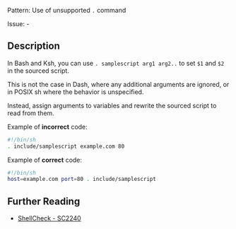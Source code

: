 Pattern: Use of unsupported `.` command

Issue: -

## Description

In Bash and Ksh, you can use `. samplescript arg1 arg2..` to set `$1` and `$2` in the sourced script.

This is not the case in Dash, where any additional arguments are ignored, or in POSIX sh where the behavior is unspecified.

Instead, assign arguments to variables and rewrite the sourced script to read from them.

Example of **incorrect** code:

```sh
#!/bin/sh
. include/samplescript example.com 80
```

Example of **correct** code:

```sh
#!/bin/sh
host=example.com port=80 . include/samplescript 
```


## Further Reading

* [ShellCheck - SC2240](https://github.com/koalaman/shellcheck/wiki/SC2240)
